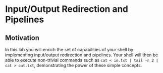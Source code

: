# Input/Output Redirection and Pipelines

## Motivation
In this lab you will enrich the set of capabilities of your shell by implementing input/output redirection and pipelines. Your shell will then be able to execute non-trivial commands such as
 `cat < in.txt | tail -n 2 | cat > out.txt`, demonstrating the power of these simple concepts.